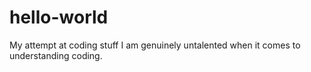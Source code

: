 # hello-world
My attempt at coding stuff
I am genuinely untalented when it comes to understanding coding. 
